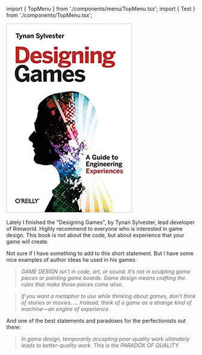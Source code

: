 import { TopMenu } from './components/menu/TopMenu.tsx';
import { Test } from './components/TopMenu.tsx';

<TopMenu />
<Test />

![Designing Games, by Tynan Sylvester](designing-games.jpg)

Lately I finished the "Designing Games", by Tynan Sylvester, lead developer of Rimworld.
Highly recommend to everyone who is interested in game design.
This book is not about the code, but about experience that your game will create.

<!-- end -->

Not sure if I have something to add to this short statement.
But I have some nice examples of author ideas he used in his games:

> _GAME DESIGN isn’t in code, art, or sound. It’s not in sculpting game pieces or painting game boards. Game design means crafting the rules that make those pieces come alive._

> _If you want a metaphor to use while thinking about games, don’t think of stories or movies. … Instead, think of a game as a strange kind of machine—an engine of experience._

And one of the best statements and paradoxes for the perfectionists out there:

> _In game design, temporarily accepting poor-quality work ultimately leads to better-quality work. This is the PARADOX OF QUALITY._
